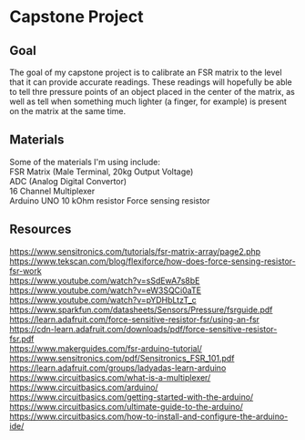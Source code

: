 # Capstone Project
## Goal
The goal of my capstone project is to calibrate an FSR matrix to the level that it can provide accurate readings. These readings will hopefully be able to tell thre pressure points of an object placed in the center of the matrix, as well as tell when something much lighter (a finger, for example) is present on the matrix at the same time.
## Materials
Some of the materials I'm using include:  
FSR Matrix (Male Terminal, 20kg Output Voltage)  
ADC (Analog Digital Convertor)  
16 Channel Multiplexer  
Arduino UNO
10 kOhm resistor
Force sensing resistor
## Resources
https://www.sensitronics.com/tutorials/fsr-matrix-array/page2.php  
https://www.tekscan.com/blog/flexiforce/how-does-force-sensing-resistor-fsr-work  
https://www.youtube.com/watch?v=sSdEwA7s8bE  
https://www.youtube.com/watch?v=eW3SQCi0aTE  
https://www.youtube.com/watch?v=pYDHbLtzT_c  
https://www.sparkfun.com/datasheets/Sensors/Pressure/fsrguide.pdf  
https://learn.adafruit.com/force-sensitive-resistor-fsr/using-an-fsr  
https://cdn-learn.adafruit.com/downloads/pdf/force-sensitive-resistor-fsr.pdf  
https://www.makerguides.com/fsr-arduino-tutorial/  
https://www.sensitronics.com/pdf/Sensitronics_FSR_101.pdf  
https://learn.adafruit.com/groups/ladyadas-learn-arduino  
https://www.circuitbasics.com/what-is-a-multiplexer/  
https://www.circuitbasics.com/arduino/  
https://www.circuitbasics.com/getting-started-with-the-arduino/  
https://www.circuitbasics.com/ultimate-guide-to-the-arduino/  
https://www.circuitbasics.com/how-to-install-and-configure-the-arduino-ide/  
